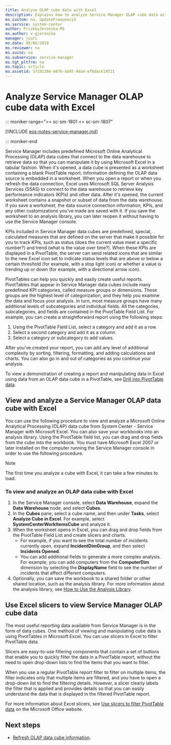 ```yaml
---
title: Analyze OLAP cube data with Excel
description: Explains how to analyze Service Manager OLAP cube data with Excel.
ms.custom: na, UpdateFrequency3
ms.service: system-center
author: PriskeyJeronika-MS
ms.author: v-gjeronika
manager: jsuri
ms.date: 05/06/2019
ms.reviewer: na
ms.suite: na
ms.subservice: service-manager
ms.tgt_pltfrm: na
ms.topic: article
ms.assetid: 57102204-4876-4a97-9da4-ef6dac619721
---
```


# Analyze Service Manager OLAP cube data with Excel

::: moniker range=">= sc-sm-1801 <= sc-sm-1807"

[!INCLUDE [eos-notes-service-manager.md](../includes/eos-notes-service-manager.md)]

::: moniker-end

Service Manager includes predefined Microsoft Online Analytical Processing \(OLAP\) data cubes that connect to the data warehouse to retrieve data so that you can manipulate it by using Microsoft Excel in a tabular fashion. When it's opened, a data cube is presented as a worksheet containing a blank PivotTable report. Information defining the OLAP data source is embedded in a worksheet. When you open a report or when you refresh the data connection, Excel uses Microsoft SQL&nbsp;Server Analysis Services \(SSAS\) to connect to the data warehouse to retrieve key performance indicators \(KPIs\) and other data. After it's opened, the current worksheet contains a snapshot or subset of data from the data warehouse. If you save a worksheet, the data source connection information, KPIs, and any other customizations you've made are saved with it. If you save the worksheet to an analysis library, you can later reopen it without having to use the Service Manager console.  

 KPIs included in Service Manager data cubes are predefined, special, calculated measures that are defined on the server that make it possible for you to track KPIs, such as status \(does the current value meet a specific number?\) and trend \(what is the value over time?\). When these KPIs are displayed in a PivotTable, the server can send related icons that are similar to the new Excel icon set to indicate status levels that are above or below a certain threshold \(for example, with a stop light icon\) or whether a value is trending up or down \(for example, with a directional arrow icon\).  

 PivotTables can help you quickly and easily create useful reports. PivotTables that appear in Service Manager data cubes include many predefined KPI categories, called measure groups or dimensions. These groups are the highest level of categorization, and they help you examine the data and focus your analysis. In turn, most measure groups have many additional levels of subcategories and individual fields. All the categories, subcategories, and fields are contained in the PivotTable Field List. For example, you can create a straightforward report using the following steps:  

1. Using the PivotTable Field List, select a category and add it as a row.  
2. Select a second category and add it as a column.  
3. Select a category or subcategory to add values.  

After you've created your report, you can add any level of additional complexity by sorting, filtering, formatting, and adding calculations and charts. You can also go in and out of categories as you continue your analysis.  

To view a demonstration of creating a report and manipulating data in Excel using data from an OLAP data cube in a PivotTable, see [Drill into PivotTable data](https://support.office.com/en-US/article/Drill-into-PivotTable-data-C1B11240-FC8F-4FDD-A697-629BF6F7EE0B).  

## View and analyze a Service Manager OLAP data cube with Excel

You can use the following procedure to view and analyze a Microsoft Online Analytical Processing \(OLAP\) data cube from System Center - Service Manager with Microsoft Excel. You can also save your workbooks into an analysis library. Using the PivotTable field list, you can drag and drop fields from the cube into the workbook.
 You must have Microsoft Excel 2007 or later installed on the computer running the Service Manager console in order to use the following procedure.  

> [!NOTE]  
>  The first time you analyze a cube with Excel, it can take a few minutes to load.  

### To view and analyze an OLAP data cube with Excel  

1.  In the Service Manager console, select **Data Warehouse**, expand the **Data Warehouse** node, and select **Cubes**.  
2.  In the **Cubes** pane, select a cube name, and then under **Tasks**, select **Analyze Cube in Excel**. For example, select **SystemCenterWorkItemsCube** and analyze it.  
3.  When the worksheet opens in Excel, you can drag and drop fields from the PivotTable Field List and create slicers and charts.  
    -  For example, if you want to see the total number of incidents currently open, expand **IncidentDimGroup**, and then select **Incidents Opened**.  
    -  You can add additional fields to generate a more complex analysis. For example, you can add computers from the **ComputerDim** dimension by selecting the **DisplayName** field to see the number of incidents that affect different computers.  
4.  Optionally, you can save the workbook to a shared folder or other shared location, such as the analysis library. For more information about the analysis library, see [How to Use the Analysis Library](./manage-analysis-library.md).  

## Use Excel slicers to view Service Manager OLAP cube data

The most useful reporting data available from Service Manager is in the form of data cubes. One method of viewing and manipulating cube data is using PivotTables in Microsoft Excel. You can use slicers in Excel to filter PivotTable data.  

 Slicers are easy\-to\-use filtering components that contain a set of buttons that enable you to quickly filter the data in a PivotTable report, without the need to open drop\-down lists to find the items that you want to filter.  

 When you use a regular PivotTable report filter to filter on multiple items, the filter indicates only that multiple items are filtered, and you have to open a drop\-down list to find the filtering details. However, a slicer clearly labels the filter that is applied and provides details so that you can easily understand the data that is displayed in the filtered PivotTable report.  

 For more information about Excel slicers, see [Use slicers to filter PivotTable data](https://go.microsoft.com/fwlink/p/?LinkId=246040) on the Microsoft Office website.  

## Next steps

- [Refresh OLAP data cube information](refresh-olap-cube.md).